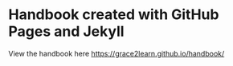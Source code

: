 # Handbook created with GitHub Pages and Jekyll

View the handbook here https://grace2learn.github.io/handbook/
